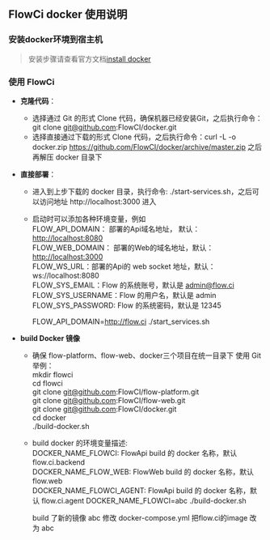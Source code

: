## FlowCi docker 使用说明
### 安装docker环境到宿主机
>安装步骤请查看官方文档[install docker](https://github.com/docker/docker.github.io/edit/master/docker-for-mac/install.md)

### 使用 FlowCi

* **克隆代码**：
  - 选择通过 Git 的形式 Clone 代码，确保机器已经安装Git，之后执行命令： git clone git@github.com:FlowCI/docker.git
  - 选择直接通过下载的形式 Clone 代码，之后执行命令：curl -L  -o docker.zip  https://github.com/FlowCI/docker/archive/master.zip
  之后再解压 docker 目录下
 
* **直接部署**：
  - 进入到上步下载的 docker 目录，执行命令: ./start-services.sh，之后可以访问地址 http://localhost:3000 进入
  - 启动时可以添加各种环境变量，例如\
    FLOW_API_DOMAIN： 部署的Api域名地址， 默认：[http://localhost:8080]()   \
    FLOW_WEB_DOMAIN： 部署的Web的域名地址，默认：[http://localhost:3000]()   \
    FLOW_WS_URL：部署的Api的 web socket 地址，默认：ws://localhost:8080 \
    FLOW_SYS_EMAIL：Flow 的系统账号，默认是 admin@flow.ci \
    FLOW_SYS_USERNAME：Flow 的用户名，默认是 admin \
    FLOW_SYS_PASSWORD: Flow 的系统密码，默认是 12345
    
    FLOW_API_DOMAIN=http://flow.ci ./start_services.sh
    
* **build Docker 镜像**
  - 确保 flow-platform、flow-web、docker三个项目在统一目录下
    使用 Git 举例：\
    mkdir flowci \
    cd flowci \
    git clone git@github.com:FlowCI/flow-platform.git \
    git clone git@github.com:FlowCI/flow-web.git \
    git clone git@github.com:FlowCI/docker.git \
    cd docker \
    ./build-docker.sh
  - build docker 的环境变量描述: \
    DOCKER_NAME_FLOWCI: FlowApi build 的 docker 名称，默认 flow.ci.backend \
    DOCKER_NAME_FLOW_WEB: FlowWeb build 的 docker 名称，默认 flow.web \
    DOCKER_NAME_FLOWCI_AGENT: FlowApi build 的 docker 名称，默认 flow.ci.agent 
    DOCKER_NAME_FLOWCI=abc ./build-docker.sh 
    
    build 了新的镜像 abc
    修改 docker-compose.yml 把flow.ci的image 改为 abc
